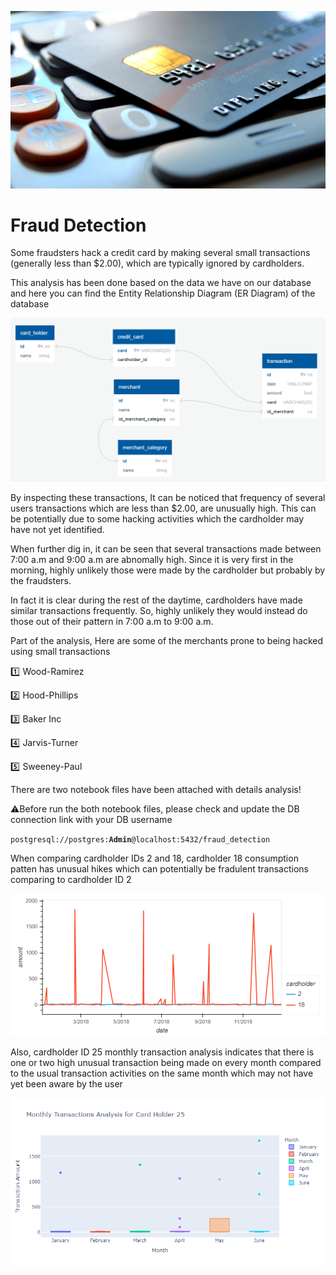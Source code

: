 ![Winelist Corporation](https://github.com/chirathlv/Fraud-Detection/blob/main/Images/banner.jpg)

# Fraud Detection

Some fraudsters hack a credit card by making several small transactions (generally less than $2.00), which are typically ignored by cardholders.

This analysis has been done based on the data we have on our database and here you can find the Entity Relationship Diagram (ER Diagram) of the database

![ER_Diagram](https://github.com/chirathlv/Fraud-Detection/blob/main/Images/ER_Diagram.PNG)

By inspecting these transactions, It can be noticed that frequency of several users transactions which are less than $2.00, are unusually high. This can be potentially due to some hacking activities which the cardholder may have not yet identified.

When further dig in, it can be seen that several transactions made between 7:00 a.m and 9:00 a.m are abnomally high. Since it is very first in the morning, highly unlikely those were made by the cardholder but probably by the fraudsters.

In fact it is clear during the rest of the daytime, cardholders have made similar transactions frequently. So, highly unlikely they would instead do those out of their pattern in 7:00 a.m to 9:00 a.m.

Part of the analysis, Here are some of the merchants prone to being hacked using small transactions

:one: Wood-Ramirez

:two: Hood-Phillips

:three: Baker Inc

:four: Jarvis-Turner

:five: Sweeney-Paul

There are two notebook files have been attached with details analysis!

:warning:Before run the both notebook files, please check and update the DB connection link with your DB username

`postgresql://postgres:`<b>`Admin`</b>`@localhost:5432/fraud_detection`

When comparing cardholder IDs 2 and 18, cardholder 18 consumption patten has unusual hikes which can potentially be fradulent transactions comparing to cardholder ID 2

![consumption_pattern_2_18](https://github.com/chirathlv/Fraud-Detection/blob/main/Images/consumption_pattern_2_18.png)

Also, cardholder ID 25 monthly transaction analysis indicates that there is one or two high unusual transaction being made on every month compared to the usual transaction activities on the same month which may not have yet been aware by the user

![Analysis_for_Card_Holder_25](https://github.com/chirathlv/Fraud-Detection/blob/main/Images/Analysis_for_Card_Holder_25.png)

